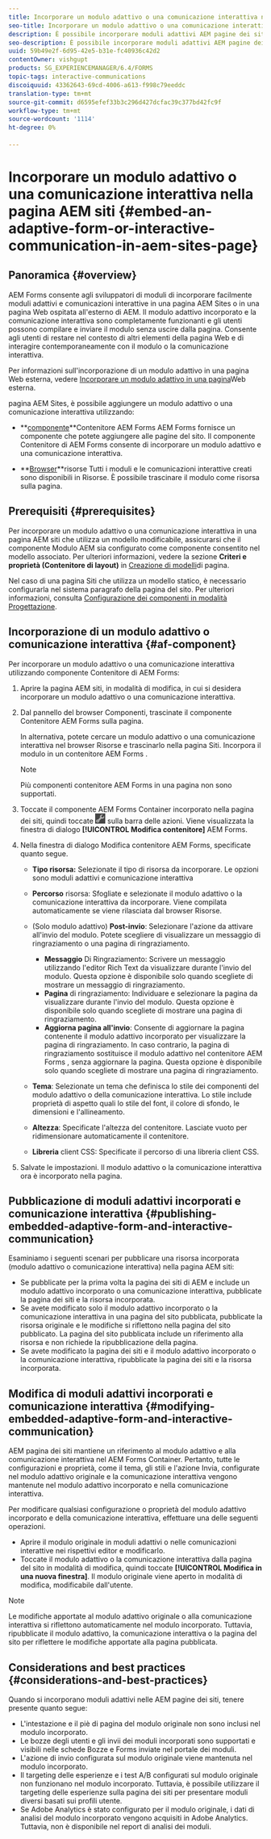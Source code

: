 ```yaml
---
title: Incorporare un modulo adattivo o una comunicazione interattiva nella pagina AEM siti
seo-title: Incorporare un modulo adattivo o una comunicazione interattiva nella pagina AEM siti
description: È possibile incorporare moduli adattivi AEM pagine dei siti. Gli utenti possono compilare e inviare i moduli senza uscire dalle pagine del sito.
seo-description: È possibile incorporare moduli adattivi AEM pagine dei siti. Gli utenti possono compilare e inviare i moduli senza uscire dalle pagine del sito.
uuid: 59b49e2f-6d95-42e5-b31e-fc40936c42d2
contentOwner: vishgupt
products: SG_EXPERIENCEMANAGER/6.4/FORMS
topic-tags: interactive-communications
discoiquuid: 43362643-69cd-4006-a613-f998c79eeddc
translation-type: tm+mt
source-git-commit: d6595efef33b3c296d427dcfac39c377bd42fc9f
workflow-type: tm+mt
source-wordcount: '1114'
ht-degree: 0%

---
```



# Incorporare un modulo adattivo o una comunicazione interattiva nella pagina AEM siti {#embed-an-adaptive-form-or-interactive-communication-in-aem-sites-page}

## Panoramica {#overview}

 AEM Forms consente agli sviluppatori di moduli di incorporare facilmente moduli adattivi e comunicazioni interattive in una pagina AEM Sites  o in una pagina Web ospitata all&#39;esterno di AEM. Il modulo adattivo incorporato e la comunicazione interattiva sono completamente funzionanti e gli utenti possono compilare e inviare il modulo senza uscire dalla pagina. Consente agli utenti di restare nel contesto di altri elementi della pagina Web e di interagire contemporaneamente con il modulo o la comunicazione interattiva.

Per informazioni sull&#39;incorporazione di un modulo adattivo in una pagina Web esterna, vedere [Incorporare un modulo adattivo in una pagina](/help/forms/using/embed-adaptive-form-external-web-page.md)Web esterna.

 pagina AEM Sites, è possibile aggiungere un modulo adattivo o una comunicazione interattiva utilizzando:

* **[componente](/help/forms/using/embed-adaptive-form-aem-sites.md#af-component)**Contenitore AEM Forms AEM Forms fornisce un componente che potete aggiungere alle pagine del sito. Il componente Contenitore di AEM Forms  consente di incorporare un modulo adattivo e una comunicazione interattiva.

* **[Browser](/help/forms/using/embed-adaptive-form-aem-sites.md#asset-browser)**risorse Tutti i moduli e le comunicazioni interattive creati sono disponibili in Risorse. È possibile trascinare il modulo come risorsa sulla pagina.

## Prerequisiti {#prerequisites}

Per incorporare un modulo adattivo o una comunicazione interattiva in una pagina AEM siti che utilizza un modello modificabile, assicurarsi che il componente Modulo AEM sia configurato come componente consentito nel modello associato. Per ulteriori informazioni, vedere la sezione **Criteri e proprietà (Contenitore di layout)** in [Creazione di modelli](/help/sites-authoring/templates.md)di pagina.

Nel caso di una pagina Siti che utilizza un modello statico, è necessario configurarla nel sistema paragrafo della pagina del sito. Per ulteriori informazioni, consulta [Configurazione dei componenti in modalità Progettazione](/help/sites-authoring/default-components-designmode.md).

## Incorporazione di un modulo adattivo o comunicazione interattiva {#af-component}

Per incorporare un modulo adattivo o una comunicazione interattiva utilizzando  componente Contenitore di AEM Forms:

1. Aprire la pagina AEM siti, in modalità di modifica, in cui si desidera incorporare un modulo adattivo o una comunicazione interattiva.
1. Dal pannello del browser Componenti, trascinate il componente Contenitore  AEM Forms sulla pagina.

   In alternativa, potete cercare un modulo adattivo o una comunicazione interattiva nel browser Risorse e trascinarlo nella pagina Siti. Incorpora il modulo in un contenitore AEM Forms .

   >[!NOTE]
   >
   >Più componenti contenitore AEM Forms  in una pagina non sono supportati.

1. Toccate il componente  AEM Forms Container incorporato nella pagina dei siti, quindi toccate ![settings_icon](assets/settings_icon.png) sulla barra delle azioni. Viene visualizzata la finestra di dialogo **[!UICONTROL Modifica  contenitore]** AEM Forms.
1. Nella finestra di dialogo Modifica  contenitore AEM Forms, specificate quanto segue.

   * **Tipo risorsa:** Selezionate il tipo di risorsa da incorporare. Le opzioni sono moduli adattivi e comunicazione interattiva
   * **Percorso** risorsa: Sfogliate e selezionate il modulo adattivo o la comunicazione interattiva da incorporare. Viene compilata automaticamente se viene rilasciata dal browser Risorse.
   * (Solo modulo adattivo) **Post-invio**: Selezionare l&#39;azione da attivare all&#39;invio del modulo. Potete scegliere di visualizzare un messaggio di ringraziamento o una pagina di ringraziamento.

      * **Messaggio** Di Ringraziamento: Scrivere un messaggio utilizzando l&#39;editor Rich Text da visualizzare durante l&#39;invio del modulo. Questa opzione è disponibile solo quando scegliete di mostrare un messaggio di ringraziamento.
      * **Pagina** di ringraziamento: Individuare e selezionare la pagina da visualizzare durante l&#39;invio del modulo. Questa opzione è disponibile solo quando scegliete di mostrare una pagina di ringraziamento.
      * **Aggiorna pagina all&#39;invio**: Consente di aggiornare la pagina contenente il modulo adattivo incorporato per visualizzare la pagina di ringraziamento. In caso contrario, la pagina di ringraziamento sostituisce il modulo adattivo nel contenitore AEM Forms , senza aggiornare la pagina. Questa opzione è disponibile solo quando scegliete di mostrare una pagina di ringraziamento.
   * **Tema**: Selezionate un tema che definisca lo stile dei componenti del modulo adattivo o della comunicazione interattiva. Lo stile include proprietà di aspetto quali lo stile del font, il colore di sfondo, le dimensioni e l&#39;allineamento.
   * **Altezza**: Specificate l&#39;altezza del contenitore. Lasciate vuoto per ridimensionare automaticamente il contenitore.
   * **Libreria** client CSS: Specificate il percorso di una libreria client CSS.


1. Salvate le impostazioni. Il modulo adattivo o la comunicazione interattiva ora è incorporato nella pagina.

## Pubblicazione di moduli adattivi incorporati e comunicazione interattiva {#publishing-embedded-adaptive-form-and-interactive-communication}

Esaminiamo i seguenti scenari per pubblicare una risorsa incorporata (modulo adattivo o comunicazione interattiva) nella pagina AEM siti:

* Se pubblicate per la prima volta la pagina dei siti di AEM e include un modulo adattivo incorporato o una comunicazione interattiva, pubblicate la pagina dei siti e la risorsa incorporata.
* Se avete modificato solo il modulo adattivo incorporato o la comunicazione interattiva in una pagina del sito pubblicata, pubblicate la risorsa originale e le modifiche si riflettono nella pagina del sito pubblicato. La pagina del sito pubblicata include un riferimento alla risorsa e non richiede la ripubblicazione della pagina.
* Se avete modificato la pagina dei siti e il modulo adattivo incorporato o la comunicazione interattiva, ripubblicate la pagina dei siti e la risorsa incorporata.

## Modifica di moduli adattivi incorporati e comunicazione interattiva {#modifying-embedded-adaptive-form-and-interactive-communication}

AEM pagina dei siti mantiene un riferimento al modulo adattivo e alla comunicazione interattiva nel  AEM Forms Container. Pertanto, tutte le configurazioni e proprietà, come il tema, gli stili e l&#39;azione Invia, configurate nel modulo adattivo originale e la comunicazione interattiva vengono mantenute nel modulo adattivo incorporato e nella comunicazione interattiva.

Per modificare qualsiasi configurazione o proprietà del modulo adattivo incorporato e della comunicazione interattiva, effettuare una delle seguenti operazioni.

* Aprire il modulo originale in moduli adattivi o nelle comunicazioni interattive nei rispettivi editor e modificarlo.
* Toccate il modulo adattivo o la comunicazione interattiva dalla pagina del sito in modalità di modifica, quindi toccate **[!UICONTROL Modifica in una nuova finestra]**. Il modulo originale viene aperto in modalità di modifica, modificabile dall&#39;utente.

>[!NOTE]
>
>Le modifiche apportate al modulo adattivo originale o alla comunicazione interattiva si riflettono automaticamente nel modulo incorporato. Tuttavia, ripubblicate il modulo adattivo, la comunicazione interattiva o la pagina del sito per riflettere le modifiche apportate alla pagina pubblicata.

## Considerations and best practices {#considerations-and-best-practices}

Quando si incorporano moduli adattivi nelle AEM pagine dei siti, tenere presente quanto segue:

* L&#39;intestazione e il piè di pagina del modulo originale non sono inclusi nel modulo incorporato.
* Le bozze degli utenti e gli invii dei moduli incorporati sono supportati e visibili nelle schede Bozze e Forms inviate nel portale dei moduli.
* L&#39;azione di invio configurata sul modulo originale viene mantenuta nel modulo incorporato.
* Il targeting delle esperienze e i test A/B configurati sul modulo originale non funzionano nel modulo incorporato. Tuttavia, è possibile utilizzare il targeting delle esperienze sulla pagina dei siti per presentare moduli diversi basati sui profili utente.
* Se  Adobe Analytics è stato configurato per il modulo originale, i dati di analisi del modulo incorporato vengono acquisiti in  Adobe Analytics. Tuttavia, non è disponibile nel report di analisi dei moduli.


